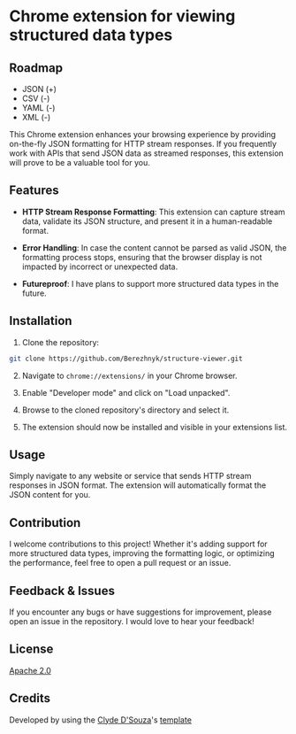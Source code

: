 # Chrome extension for viewing structured data types
## Roadmap 
- JSON (+)
- CSV (-)
- YAML (-)
- XML (-)


This Chrome extension enhances your browsing experience by providing on-the-fly JSON formatting for HTTP stream responses. If you frequently work with APIs that send JSON data as streamed responses, this extension will prove to be a valuable tool for you.

## Features

- **HTTP Stream Response Formatting**: This extension can capture stream data, validate its JSON structure, and present it in a human-readable format.
  
- **Error Handling**: In case the content cannot be parsed as valid JSON, the formatting process stops, ensuring that the browser display is not impacted by incorrect or unexpected data.
  
- **Futureproof**: I have plans to support more structured data types in the future.

## Installation

1. Clone the repository:
```bash
git clone https://github.com/Berezhnyk/structure-viewer.git
```
2. Navigate to `chrome://extensions/` in your Chrome browser.

3. Enable "Developer mode" and click on "Load unpacked".

4. Browse to the cloned repository's directory and select it.

5. The extension should now be installed and visible in your extensions list.

## Usage

Simply navigate to any website or service that sends HTTP stream responses in JSON format. The extension will automatically format the JSON content for you.

## Contribution

I welcome contributions to this project! Whether it's adding support for more structured data types, improving the formatting logic, or optimizing the performance, feel free to open a pull request or an issue.

## Feedback & Issues

If you encounter any bugs or have suggestions for improvement, please open an issue in the repository. I would love to hear your feedback!

## License

[Apache 2.0](LICENSE)

## Credits
Developed by using the [Clyde D'Souza](https://clydedsouza.net/)'s [template](https://github.com/ClydeDz/chrome-extension-template)
